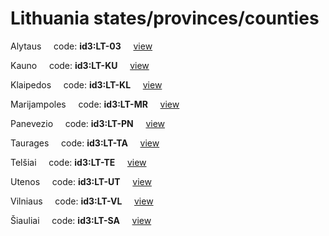 # Lithuania states/provinces/counties
Alytaus&nbsp;&nbsp;&nbsp;&nbsp;&nbsp;code: **id3:LT-03**&nbsp;&nbsp;&nbsp;&nbsp;&nbsp;[view](../export/geojson/medium/id3/lt/03.geojson)&nbsp;&nbsp;&nbsp;&nbsp;&nbsp;


Kauno&nbsp;&nbsp;&nbsp;&nbsp;&nbsp;code: **id3:LT-KU**&nbsp;&nbsp;&nbsp;&nbsp;&nbsp;[view](../export/geojson/medium/id3/lt/ku.geojson)&nbsp;&nbsp;&nbsp;&nbsp;&nbsp;


Klaipedos&nbsp;&nbsp;&nbsp;&nbsp;&nbsp;code: **id3:LT-KL**&nbsp;&nbsp;&nbsp;&nbsp;&nbsp;[view](../export/geojson/medium/id3/lt/kl.geojson)&nbsp;&nbsp;&nbsp;&nbsp;&nbsp;


Marijampoles&nbsp;&nbsp;&nbsp;&nbsp;&nbsp;code: **id3:LT-MR**&nbsp;&nbsp;&nbsp;&nbsp;&nbsp;[view](../export/geojson/medium/id3/lt/mr.geojson)&nbsp;&nbsp;&nbsp;&nbsp;&nbsp;


Panevezio&nbsp;&nbsp;&nbsp;&nbsp;&nbsp;code: **id3:LT-PN**&nbsp;&nbsp;&nbsp;&nbsp;&nbsp;[view](../export/geojson/medium/id3/lt/pn.geojson)&nbsp;&nbsp;&nbsp;&nbsp;&nbsp;


Taurages&nbsp;&nbsp;&nbsp;&nbsp;&nbsp;code: **id3:LT-TA**&nbsp;&nbsp;&nbsp;&nbsp;&nbsp;[view](../export/geojson/medium/id3/lt/ta.geojson)&nbsp;&nbsp;&nbsp;&nbsp;&nbsp;


Telšiai&nbsp;&nbsp;&nbsp;&nbsp;&nbsp;code: **id3:LT-TE**&nbsp;&nbsp;&nbsp;&nbsp;&nbsp;[view](../export/geojson/medium/id3/lt/te.geojson)&nbsp;&nbsp;&nbsp;&nbsp;&nbsp;


Utenos&nbsp;&nbsp;&nbsp;&nbsp;&nbsp;code: **id3:LT-UT**&nbsp;&nbsp;&nbsp;&nbsp;&nbsp;[view](../export/geojson/medium/id3/lt/ut.geojson)&nbsp;&nbsp;&nbsp;&nbsp;&nbsp;


Vilniaus&nbsp;&nbsp;&nbsp;&nbsp;&nbsp;code: **id3:LT-VL**&nbsp;&nbsp;&nbsp;&nbsp;&nbsp;[view](../export/geojson/medium/id3/lt/vl.geojson)&nbsp;&nbsp;&nbsp;&nbsp;&nbsp;


Šiauliai&nbsp;&nbsp;&nbsp;&nbsp;&nbsp;code: **id3:LT-SA**&nbsp;&nbsp;&nbsp;&nbsp;&nbsp;[view](../export/geojson/medium/id3/lt/sa.geojson)&nbsp;&nbsp;&nbsp;&nbsp;&nbsp;

